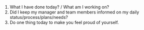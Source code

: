 1. What I have done today? / What am I working on?
2. Did I keep my manager and team members informed on my daily status/process/plans/needs?
3. Do one thing today to make you feel proud of yourself.

